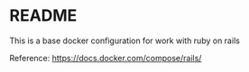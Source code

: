 # README

This is a base docker configuration for work with ruby on rails

Reference: https://docs.docker.com/compose/rails/
